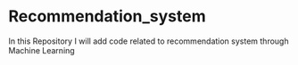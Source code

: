 # Recommendation_system
In this Repository I will add code related to recommendation system through Machine Learning
